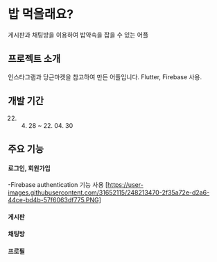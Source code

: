 # 밥 먹을래요?
게시판과 채팅방을 이용하여 밥약속을 잡을 수 있는 어플

## 프로젝트 소개
인스타그램과 당근마켓을 참고하여 만든 어플입니다.
Flutter, Firebase 사용.

## 개발 기간
  22. 04. 28 ~ 22. 04. 30

## 주요 기능
#### 로그인, 회원가입
-Firebase authentication 기능 사용
[https://user-images.githubusercontent.com/31652115/248213470-2f35a72e-d2a6-44ce-bd4b-57f6063df775.PNG]

#### 게시판

#### 채팅방

#### 프로필
